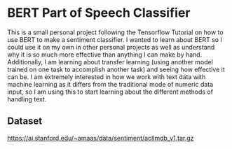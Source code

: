 # BERT Part of Speech Classifier
This is a small personal project following the Tensorflow Tutorial on how to use BERT to make a sentiment classifier. I wanted to learn about BERT so I could use it on my own in other personal projects as well as understand why it is so much more effective than anything I can make by hand. Additionally, I am learning about transfer learning (using another model trained on one task to accomplish another task) and seeing how effective it can be. I am extremely interested in how we work with text data with machine learning as it differs from the traditional mode of numeric data input, so I am using this to start learning about the different methods of handling text.

## Dataset
https://ai.stanford.edu/~amaas/data/sentiment/aclImdb_v1.tar.gz